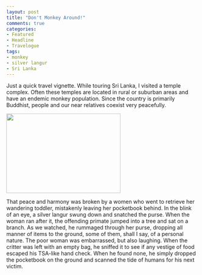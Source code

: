 ```yaml
---
layout: post
title: "Don't Monkey Around!"
comments: true
categories:
- Featured
- Headline
- Travelogue
tags:
- monkey
- silver langur
- Sri Lanka
---
```

Just a quick travel vignette. While touring Sri Lanka, I visited a temple complex. Often these temples are located in rural or suburban areas and have an endemic monkey population. Since the country is primarily Buddhist, people and our near relatives coexist very peacefully.

<a href="http://blog.lesterpickerphoto.com/wp-content/uploads/2012/04/A0018443.jpg"><img class="size-medium wp-image-2050" title="A0018443" src="http://blog.lesterpickerphoto.com/wp-content/uploads/2012/04/A0018443-300x209.jpg" alt="" width="300" height="209" /></a>

That peace and harmony was broken by a women who went to retrieve her wandering toddler, mistakenly leaving her pocketbook behind. In the blink of an eye, a silver langur swung down and snatched the purse. When the woman ran after it, the offending primate jumped into a tree and sat on a branch. As we watched, he rummaged through her purse, dropping all manner of items to the ground, some of them, shall I say, of a personal nature. The poor woman was embarrassed, but also laughing. When the critter was left with an empty bag, he sniffed it to see if any vestige of food escaped his TSA-like hand check. When he found none, he simply dropped the pocketbook on the ground and scanned the tide of humans for his next victim.
